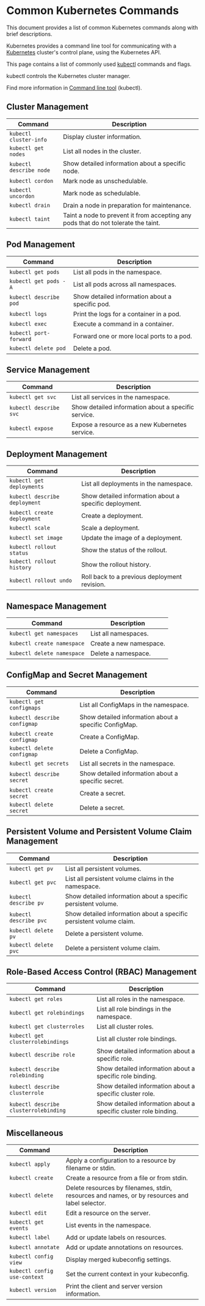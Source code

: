 # Common Kubernetes Commands

This document provides a list of common Kubernetes commands along with brief descriptions.

Kubernetes provides a command line tool for communicating with a [Kubernetes](https://kubernetes.io/docs/reference/kubectl/) cluster's control plane, using the Kubernetes API.

This page contains a list of commonly used [kubectl](https://kubernetes.io/docs/reference/kubectl/quick-reference/) commands and flags.

kubectl controls the Kubernetes cluster manager.

Find more information in [Command line tool](https://kubernetes.io/docs/reference/kubectl/kubectl/) (kubectl).

## Cluster Management

| Command                     | Description                                               |
|-----------------------------|-----------------------------------------------------------|
| `kubectl cluster-info`      | Display cluster information.                              |
| `kubectl get nodes`         | List all nodes in the cluster.                            |
| `kubectl describe node`     | Show detailed information about a specific node.          |
| `kubectl cordon`            | Mark node as unschedulable.                               |
| `kubectl uncordon`          | Mark node as schedulable.                                 |
| `kubectl drain`             | Drain a node in preparation for maintenance.              |
| `kubectl taint`             | Taint a node to prevent it from accepting any pods that do not tolerate the taint. |

## Pod Management

| Command                     | Description                                               |
|-----------------------------|-----------------------------------------------------------|
| `kubectl get pods`          | List all pods in the namespace.                           |
| `kubectl get pods -A`       | List all pods across all namespaces.                      |
| `kubectl describe pod`      | Show detailed information about a specific pod.           |
| `kubectl logs`              | Print the logs for a container in a pod.                  |
| `kubectl exec`              | Execute a command in a container.                         |
| `kubectl port-forward`      | Forward one or more local ports to a pod.                 |
| `kubectl delete pod`        | Delete a pod.                                             |

## Service Management

| Command                     | Description                                               |
|-----------------------------|-----------------------------------------------------------|
| `kubectl get svc`           | List all services in the namespace.                       |
| `kubectl describe svc`      | Show detailed information about a specific service.       |
| `kubectl expose`            | Expose a resource as a new Kubernetes service.            |

## Deployment Management

| Command                     | Description                                               |
|-----------------------------|-----------------------------------------------------------|
| `kubectl get deployments`   | List all deployments in the namespace.                    |
| `kubectl describe deployment`| Show detailed information about a specific deployment.   |
| `kubectl create deployment` | Create a deployment.                                      |
| `kubectl scale`             | Scale a deployment.                                       |
| `kubectl set image`         | Update the image of a deployment.                         |
| `kubectl rollout status`    | Show the status of the rollout.                           |
| `kubectl rollout history`   | Show the rollout history.                                 |
| `kubectl rollout undo`      | Roll back to a previous deployment revision.              |

## Namespace Management

| Command                     | Description                                               |
|-----------------------------|-----------------------------------------------------------|
| `kubectl get namespaces`    | List all namespaces.                                      |
| `kubectl create namespace`  | Create a new namespace.                                   |
| `kubectl delete namespace`  | Delete a namespace.                                       |

## ConfigMap and Secret Management

| Command                     | Description                                               |
|-----------------------------|-----------------------------------------------------------|
| `kubectl get configmaps`    | List all ConfigMaps in the namespace.                     |
| `kubectl describe configmap`| Show detailed information about a specific ConfigMap.     |
| `kubectl create configmap`  | Create a ConfigMap.                                       |
| `kubectl delete configmap`  | Delete a ConfigMap.                                       |
| `kubectl get secrets`       | List all secrets in the namespace.                        |
| `kubectl describe secret`   | Show detailed information about a specific secret.        |
| `kubectl create secret`     | Create a secret.                                          |
| `kubectl delete secret`     | Delete a secret.                                          |

## Persistent Volume and Persistent Volume Claim Management

| Command                     | Description                                               |
|-----------------------------|-----------------------------------------------------------|
| `kubectl get pv`            | List all persistent volumes.                              |
| `kubectl get pvc`           | List all persistent volume claims in the namespace.       |
| `kubectl describe pv`       | Show detailed information about a specific persistent volume. |
| `kubectl describe pvc`      | Show detailed information about a specific persistent volume claim. |
| `kubectl delete pv`         | Delete a persistent volume.                               |
| `kubectl delete pvc`        | Delete a persistent volume claim.                         |

## Role-Based Access Control (RBAC) Management

| Command                     | Description                                               |
|-----------------------------|-----------------------------------------------------------|
| `kubectl get roles`         | List all roles in the namespace.                          |
| `kubectl get rolebindings`  | List all role bindings in the namespace.                  |
| `kubectl get clusterroles`  | List all cluster roles.                                   |
| `kubectl get clusterrolebindings`| List all cluster role bindings.                     |
| `kubectl describe role`     | Show detailed information about a specific role.          |
| `kubectl describe rolebinding`| Show detailed information about a specific role binding.|
| `kubectl describe clusterrole`| Show detailed information about a specific cluster role.|
| `kubectl describe clusterrolebinding`| Show detailed information about a specific cluster role binding. |

## Miscellaneous

| Command                     | Description                                               |
|-----------------------------|-----------------------------------------------------------|
| `kubectl apply`             | Apply a configuration to a resource by filename or stdin. |
| `kubectl create`            | Create a resource from a file or from stdin.              |
| `kubectl delete`            | Delete resources by filenames, stdin, resources and names, or by resources and label selector. |
| `kubectl edit`              | Edit a resource on the server.                            |
| `kubectl get events`        | List events in the namespace.                             |
| `kubectl label`             | Add or update labels on resources.                        |
| `kubectl annotate`          | Add or update annotations on resources.                   |
| `kubectl config view`       | Display merged kubeconfig settings.                       |
| `kubectl config use-context`| Set the current context in your kubeconfig.               |
| `kubectl version`           | Print the client and server version information.          |
